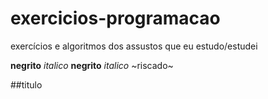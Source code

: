 # exercicios-programacao
 exercícios e algoritmos dos assustos que eu estudo/estudei

__negrito__ _italico_
**negrito** *italico* ~riscado~

##titulo
